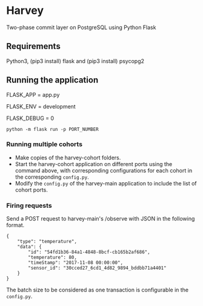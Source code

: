 # Harvey

Two-phase commit layer on PostgreSQL using Python Flask


## Requirements

Python3, (pip3 install) flask and (pip3 install) psycopg2

## Running the application

FLASK_APP = app.py

FLASK_ENV = development

FLASK_DEBUG = 0

```python -m flask run -p PORT_NUMBER```

### Running multiple cohorts
* Make copies of the harvey-cohort folders.
* Start the harvey-cohort application on different ports using the command above, with corresponding configurations for each cohort in the corresponding ```config.py```. 
* Modify the ```config.py``` of the harvey-main application to include the list of cohort ports.

### Firing requests
Send a POST request to harvey-main's /observe with JSON in the following format.
```
{
    "type": "temperature",
    "data": {
        "id": "54fd1b36-84a1-4848-8bcf-cb165b2af686",
        "temperature": 80,
        "timeStamp": "2017-11-08 00:00:00",
        "sensor_id": "30cced27_6cd1_4d82_9894_bddbb71a4401"
    }
}
```
The batch size to be considered as one transaction is configurable in the ```config.py```.

